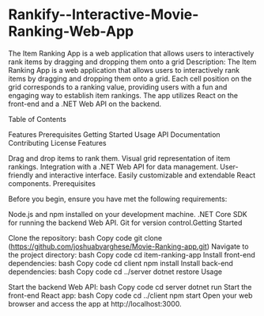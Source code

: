 # Rankify--Interactive-Movie-Ranking-Web-App


The Item Ranking App is a web application that allows users to interactively rank items by dragging and dropping them onto a grid
Description:
The Item Ranking App is a web application that allows users to interactively rank items by dragging and dropping them onto a grid. Each cell position on the grid corresponds to a ranking value, providing users with a fun and engaging way to establish item rankings. The app utilizes React on the front-end and a .NET Web API on the backend.

Table of Contents

Features
Prerequisites
Getting Started
Usage
API Documentation
Contributing
License
Features

Drag and drop items to rank them.
Visual grid representation of item rankings.
Integration with a .NET Web API for data management.
User-friendly and interactive interface.
Easily customizable and extendable React components.
Prerequisites

Before you begin, ensure you have met the following requirements:

Node.js and npm installed on your development machine.
.NET Core SDK for running the backend Web API.
Git for version control.Getting Started

Clone the repository:
bash
Copy code
git clone (https://github.com/joshuabvarghese/Movie-Ranking-app.git)
Navigate to the project directory:
bash
Copy code
cd item-ranking-app
Install front-end dependencies:
bash
Copy code
cd client
npm install
Install back-end dependencies:
bash
Copy code
cd ../server
dotnet restore
Usage

Start the backend Web API:
bash
Copy code
cd server
dotnet run
Start the front-end React app:
bash
Copy code
cd ../client
npm start
Open your web browser and access the app at http://localhost:3000.
